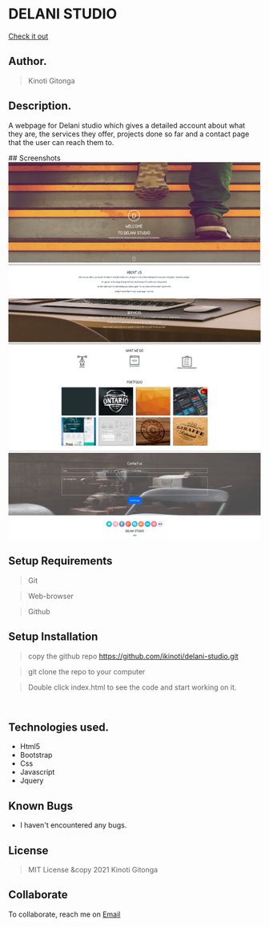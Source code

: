 # DELANI STUDIO

[Check it out]()

## Author.

> Kinoti Gitonga
> ​

## Description.

A webpage for Delani studio which gives a detailed account about what they are, the services they offer, projects done so far and a contact page that the user can reach them to.

​## Screenshots
<img src="./assets/ss/ss1.png" alt="screenshot">
<img src="./assets/ss/ss2.png" alt="screenshot">
<img src="./assets/ss/ss3.png" alt="screenshot">
<img src="./assets/ss/ss4.png" alt="screenshot">

## Setup Requirements

> Git

> Web-browser

> Github

## Setup Installation

> copy the github repo https://github.com/ikinoti/delani-studio.git

> git clone the repo to your computer

> Double click index.html to see the code and start working on it.

    ​

## Technologies used.

- Html5
- Bootstrap
- Css
- Javascript
- Jquery
  ​

## Known Bugs

- I haven't encountered any bugs.
  ​

## License

> MIT License &copy 2021 Kinoti Gitonga
> ​

## Collaborate

To collaborate, reach me on [Email](isaiah.gitonga@student.moringaschool.com)
